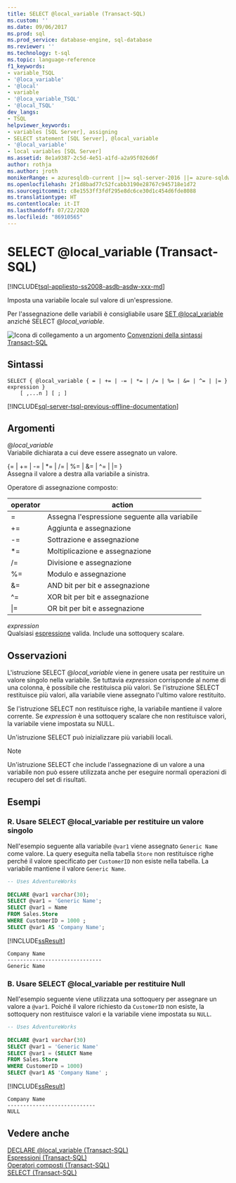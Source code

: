 ```yaml
---
title: SELECT @local_variable (Transact-SQL)
ms.custom: ''
ms.date: 09/06/2017
ms.prod: sql
ms.prod_service: database-engine, sql-database
ms.reviewer: ''
ms.technology: t-sql
ms.topic: language-reference
f1_keywords:
- variable_TSQL
- '@loca_variable'
- '@local'
- variable
- '@loca_variable_TSQL'
- '@local_TSQL'
dev_langs:
- TSQL
helpviewer_keywords:
- variables [SQL Server], assigning
- SELECT statement [SQL Server], @local_variable
- '@local_variable'
- local variables [SQL Server]
ms.assetid: 8e1a9387-2c5d-4e51-a1fd-a2a95f026d6f
author: rothja
ms.author: jroth
monikerRange: = azuresqldb-current ||>= sql-server-2016 ||= azure-sqldw-latest||>= sql-server-linux-2017||= sqlallproducts-allversions
ms.openlocfilehash: 2f1d8bad77c52fcabb3190e28767c945718e1d72
ms.sourcegitcommit: c8e1553ff3fdf295e8dc6ce30d1c454d6fde8088
ms.translationtype: HT
ms.contentlocale: it-IT
ms.lasthandoff: 07/22/2020
ms.locfileid: "86910565"
---
```

# <a name="select-local_variable-transact-sql"></a>SELECT @local_variable (Transact-SQL)

[!INCLUDE[tsql-appliesto-ss2008-asdb-asdw-xxx-md](../../includes/tsql-appliesto-ss2008-asdb-asdw-xxx-md.md)]

  Imposta una variabile locale sul valore di un'espressione.  
  
 Per l'assegnazione delle variabili è consigliabile usare [SET @local_variable](../../t-sql/language-elements/set-local-variable-transact-sql.md) anziché SELECT @*local_variable*.  
  
 ![Icona di collegamento a un argomento](../../database-engine/configure-windows/media/topic-link.gif "Icona di collegamento a un argomento") [Convenzioni della sintassi Transact-SQL](../../t-sql/language-elements/transact-sql-syntax-conventions-transact-sql.md)  
  
## <a name="syntax"></a>Sintassi  
  
```syntaxsql
SELECT { @local_variable { = | += | -= | *= | /= | %= | &= | ^= | |= } expression } 
    [ ,...n ] [ ; ]  
```  
  
[!INCLUDE[sql-server-tsql-previous-offline-documentation](../../includes/sql-server-tsql-previous-offline-documentation.md)]

## <a name="arguments"></a>Argomenti

@*local_variable*  
 Variabile dichiarata a cui deve essere assegnato un valore.  
  
{= \| += \| -= \| \*= \| /= \| %= \| &= \| ^= \| \|= }  
Assegna il valore a destra alla variabile a sinistra.  
  
Operatore di assegnazione composto:  

| operator | action |  
| -------- | ------ |  
| = | Assegna l'espressione seguente alla variabile |  
| += | Aggiunta e assegnazione |  
| -= | Sottrazione e assegnazione |  
| \*= | Moltiplicazione e assegnazione |  
| /= | Divisione e assegnazione |  
| %= | Modulo e assegnazione |  
| &= | AND bit per bit e assegnazione |  
| ^= | XOR bit per bit e assegnazione |  
| \|= | OR bit per bit e assegnazione |  

*expression*  
Qualsiasi [espressione](../../t-sql/language-elements/expressions-transact-sql.md) valida. Include una sottoquery scalare.  

## <a name="remarks"></a>Osservazioni

L'istruzione SELECT @*local_variable* viene in genere usata per restituire un valore singolo nella variabile. Se tuttavia *expression* corrisponde al nome di una colonna, è possibile che restituisca più valori. Se l'istruzione SELECT restituisce più valori, alla variabile viene assegnato l'ultimo valore restituito.  

Se l'istruzione SELECT non restituisce righe, la variabile mantiene il valore corrente. Se *expression* è una sottoquery scalare che non restituisce valori, la variabile viene impostata su NULL.  

Un'istruzione SELECT può inizializzare più variabili locali.  

> [!NOTE]
> Un'istruzione SELECT che include l'assegnazione di un valore a una variabile non può essere utilizzata anche per eseguire normali operazioni di recupero del set di risultati.  
  
## <a name="examples"></a>Esempi  
  
### <a name="a-use-select-local_variable-to-return-a-single-value"></a>R. Usare SELECT @local_variable per restituire un valore singolo  
 Nell'esempio seguente alla variabile `@var1` viene assegnato `Generic Name` come valore. La query eseguita nella tabella `Store` non restituisce righe perché il valore specificato per `CustomerID` non esiste nella tabella. La variabile mantiene il valore `Generic Name`.  
  
```sql  
-- Uses AdventureWorks    
  
DECLARE @var1 varchar(30);         
SELECT @var1 = 'Generic Name';         
SELECT @var1 = Name         
FROM Sales.Store         
WHERE CustomerID = 1000 ;        
SELECT @var1 AS 'Company Name';  
```  
  
 [!INCLUDE[ssResult](../../includes/ssresult-md.md)]  
  
 ```
 Company Name  
 ------------------------------  
 Generic Name  
 ```  
  
### <a name="b-use-select-local_variable-to-return-null"></a>B. Usare SELECT @local_variable per restituire Null  
 Nell'esempio seguente viene utilizzata una sottoquery per assegnare un valore a `@var1`. Poiché il valore richiesto da `CustomerID` non esiste, la sottoquery non restituisce valori e la variabile viene impostata su `NULL`.  
  
```sql  
-- Uses AdventureWorks  
  
DECLARE @var1 varchar(30)   
SELECT @var1 = 'Generic Name'   
SELECT @var1 = (SELECT Name   
FROM Sales.Store   
WHERE CustomerID = 1000)   
SELECT @var1 AS 'Company Name' ;  
```  
  
 [!INCLUDE[ssResult](../../includes/ssresult-md.md)]  
  
```
Company Name  
----------------------------  
NULL  
```  
  
## <a name="see-also"></a>Vedere anche  
 [DECLARE @local_variable &#40;Transact-SQL&#41;](../../t-sql/language-elements/declare-local-variable-transact-sql.md)   
 [Espressioni &#40;Transact-SQL&#41;](../../t-sql/language-elements/expressions-transact-sql.md)   
 [Operatori composti &#40;Transact-SQL&#41;](../../t-sql/language-elements/compound-operators-transact-sql.md)   
 [SELECT &#40;Transact-SQL&#41;](../../t-sql/queries/select-transact-sql.md)  
